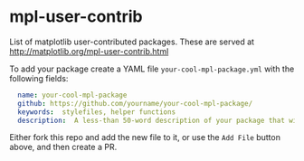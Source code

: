 # mpl-user-contrib
List of matplotlib user-contributed packages.  These are served at <http://matplotlib.org/mpl-user-contrib.html>

To add your package create a YAML file `your-cool-mpl-package.yml` with the following fields:

```yml
  name: your-cool-mpl-package
  github: https://github.com/yourname/your-cool-mpl-package/
  keywords:  stylefiles, helper functions
  description:  A less-than 50-word description of your package that will help other users find it.
```

Either fork this repo and add the new file to it, or use the `Add File` button above, and then create a PR.


